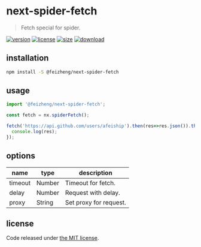 # next-spider-fetch
> Fetch special for spider.

[![version][version-image]][version-url]
[![license][license-image]][license-url]
[![size][size-image]][size-url]
[![download][download-image]][download-url]

## installation
```bash
npm install -S @feizheng/next-spider-fetch
```

## usage
```js
import '@feizheng/next-spider-fetch';

const fetch = nx.spiderFetch();

fetch('https://api.github.com/users/afeiship').then(res=>res.json()).then(res=>{
  console.log(res);
});
```

## options
| name    | type   | description            |
| ------- | ------ | ---------------------- |
| timeout | Number | Timeout for fetch.     |
| delay   | Number | Request with delay.    |
| proxy   | String | Set proxy for request. |

## license
Code released under [the MIT license](https://github.com/afeiship/next-spider-fetch/blob/master/LICENSE.txt).

[version-image]: https://img.shields.io/npm/v/@feizheng/next-spider-fetch
[version-url]: https://npmjs.org/package/@feizheng/next-spider-fetch

[license-image]: https://img.shields.io/npm/l/@feizheng/next-spider-fetch
[license-url]: https://github.com/afeiship/next-spider-fetch/blob/master/LICENSE.txt

[size-image]: https://img.shields.io/bundlephobia/minzip/@feizheng/next-spider-fetch
[size-url]: https://github.com/afeiship/next-spider-fetch/blob/master/dist/next-spider-fetch.min.js

[download-image]: https://img.shields.io/npm/dm/@feizheng/next-spider-fetch
[download-url]: https://www.npmjs.com/package/@feizheng/next-spider-fetch
